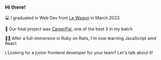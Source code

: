 ### Hi there!
💻 I graduated in Web Dev from [Le Wagon](www.lewagon.com) in March 2023

👀 Our final project was [CareerPal](https://www.careerpal.me/), one of the best 3 in my batch

👩‍💻 After a full-immersion in Ruby on Rails, I'm now learning JavaScript amd React

📞 Looking for a junior frontend developer for your team? Let's talk about it!


<!--
**giuliazeni/giuliazeni** is a ✨ _special_ ✨ repository because its `README.md` (this file) appears on your GitHub profile.

-->
